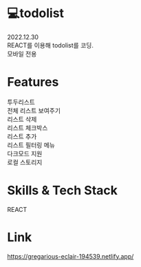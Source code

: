 # 💻todolist
2022.12.30<br>
REACT를 이용해 todolist를 코딩.<br>
모바일 전용<br>
# Features
투두리스트<br>
전체 리스트 보여주기<br>
리스트 삭제<br>
리스트 체크박스<br>
리스트 추가<br>
리스트 필터링 메뉴<br>
다크모드 지원<br>
로컬 스토리지<br>
# Skills & Tech Stack
REACT<br>
# Link
https://gregarious-eclair-194539.netlify.app/

